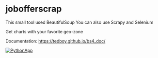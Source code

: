 # jobofferscrap
This small tool used
BeautifulSoup 
You can also use Scrapy and Selenium


Get charts with your favorite geo-zone

Documentation: 
https://tedboy.github.io/bs4_doc/

[![PythonApp](https://github.com/suyanpython/jobofferscrap/actions/workflows/marketplace.yml/badge.svg)](https://github.com/suyanpython/jobofferscrap/actions/workflows/marketplace.yml)
